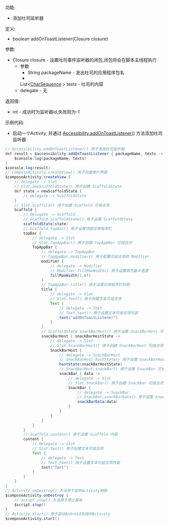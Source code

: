 功能:

+ 添加吐司监听器

定义:

+ boolean addOnToastListener(Closure closure)

参数:

+ Closure closure - 设置吐司事件监听器的闭包,闭包将会在脚本主线程执行
    + 参数
        + String packageName - 发出吐司的应用程序包名
        +
        List\<[CharSequence](https://docs.oracle.com/javase/8/docs/api/java/lang/CharSequence.html)
        \> texts - 吐司的内容
    + delegate - 无

返回值:

+ int - 成功时为监听器id,失败则为-1

示例代码:

+ 启动一个Activity,
  并通过 [Accessibility.addOnToastListener()](/API/Accessibility/Accessibility/README.md?id=addOnToastListener)
  方法添加吐司监听器

```groovy
// Accessibility.addOnToastListener() 用于添加吐司监听器
def result = $accessibility.addOnToastListener { packageName, texts ->
    $console.log(packageName, texts)
}
$console.log(result)
// ComposeActivity.createView() 用于创建用户界面
$composeActivity.createView {
    // delegate -> Slot
    // Slot.newScaffoldState() 用于创建 ScaffoldState
    def state = newScaffoldState {
        // delegate -> ScaffoldState
    }
    // Slot.Scaffold() 用于创建 Scaffold 可组合项
    Scaffold {
        // delegate -> Scaffold
        // Scaffold.scaffoldState() 用于设置 ScaffoldState
        scaffoldState(state)
        // Scaffold.topBar() 用于设置顶部应用程序栏
        topBar {
            // delegate -> Slot
            // Slot.TopAppBar() 用于创建 TopAppBar 可组合项
            TopAppBar {
                // delegate -> TopAppBar
                // TopAppBar.modifier() 用于配置可组合项的 Modifier
                modifier {
                    // delegate -> Modifier
                    // Modifier.fillMaxWidth() 用于设置填充最大宽度
                    fillMaxWidth(1.0f)
                }
                // TopAppBar.title() 用于设置应用程序栏标题
                title {
                    // delegate -> Slot
                    // Slot.Text() 用于创建文本可组合项
                    Text {
                        // delegate -> Text
                        // Text.text() 用于设置文本可组合项内容
                        text("addOnToastListener")
                    }
                }
                // ScaffoldState.snackBarHost() 用于设置 SnackBarHost 可组合项
                snackBarHost { snackBarHostState ->
                    // delegate -> Slot
                    // Slot.SnackBarHost() 用于创建 SnackBarHost 可组合项
                    SnackBarHost {
                        // delegate -> SnackBarHost
                        // SnackBarHost.hostState() 用于设置 SnackBarHostState
                        hostState(snackBarHostState)
                        // SnackBarHost.snackBar() 用于设置 SnackBar 可组合项
                        snackBar { data ->
                            // delegate -> Slot
                            // Slot.SnackBar() 用于创建 SnackBar 可组合项
                            SnackBar {
                                // delegate -> SnackBar
                                // SnackBar.snackBarData() 用于设置 SnackBarData
                                snackBarData(data)
                            }
                        }
                    }
                }
            }
        }
        // Scaffold.content() 用于设置 Scaffold 内容
        content {
            // delegate -> Slot
            // Slot.Text() 用于创建文本可组合项
            Text {
                // delegate -> Text
                // Text.text() 用于设置文本可组合项内容
                text("Text")
            }
        }
    }
}
// Activity.onDestroy() 方法用于监听Activity销毁
$composeActivity.onDestroy {
    // Script.stop() 方法用于停止脚本
    $script.stop()
}
// Activity.start() 用于启动Android系统的Activity
$composeActivity.start()
```